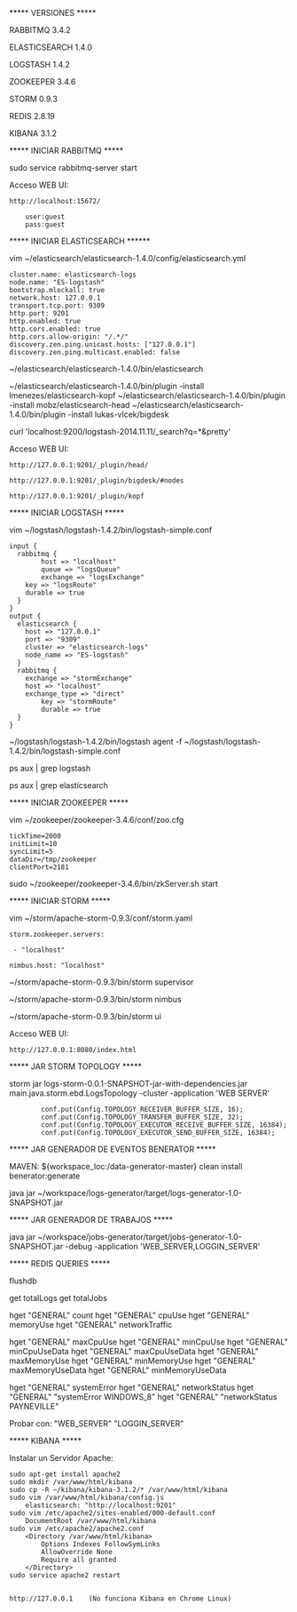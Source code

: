 ***** VERSIONES *****

RABBITMQ 3.4.2

ELASTICSEARCH 1.4.0

LOGSTASH 1.4.2

ZOOKEEPER 3.4.6

STORM 0.9.3

REDIS 2.8.19

KIBANA 3.1.2


***** INICIAR RABBITMQ *****

sudo service rabbitmq-server start

Acceso WEB UI:
	
	http://localhost:15672/
		
		user:guest
		pass:guest


***** INICIAR ELASTICSEARCH ******

vim ~/elasticsearch/elasticsearch-1.4.0/config/elasticsearch.yml

	cluster.name: elasticsearch-logs
	node.name: "ES-logstash"
	bootstrap.mlockall: true
	network.host: 127.0.0.1
	transport.tcp.port: 9309
	http.port: 9201
	http.enabled: true
	http.cors.enabled: true
	http.cors.allow-origin: "/.*/"
	discovery.zen.ping.unicast.hosts: ["127.0.0.1"]
	discovery.zen.ping.multicast.enabled: false

~/elasticsearch/elasticsearch-1.4.0/bin/elasticsearch

~/elasticsearch/elasticsearch-1.4.0/bin/plugin -install lmenezes/elasticsearch-kopf
~/elasticsearch/elasticsearch-1.4.0/bin/plugin -install mobz/elasticsearch-head
~/elasticsearch/elasticsearch-1.4.0/bin/plugin -install lukas-vlcek/bigdesk

curl 'localhost:9200/logstash-2014.11.11/_search?q=*&pretty'

Acceso WEB UI:
	
	http://127.0.0.1:9201/_plugin/head/

	http://127.0.0.1:9201/_plugin/bigdesk/#nodes

	http://127.0.0.1:9201/_plugin/kopf


***** INICIAR LOGSTASH *****

vim ~/logstash/logstash-1.4.2/bin/logstash-simple.conf

	input { 
	  rabbitmq {
	    	host => "localhost"
	    	queue => "logsQueue"
	    	exchange => "logsExchange"
		key => "logsRoute"
		durable => true 
	  } 
	}
	output {
	  elasticsearch { 
		host => "127.0.0.1"
		port => "9309"
	  	cluster => "elasticsearch-logs"
	  	node_name => "ES-logstash"
	  }
	  rabbitmq {
	   	exchange => "stormExchange"
	  	host => "localhost"
	  	exchange_type => "direct"
	    	key => "stormRoute"
	    	durable => true 
	  }
	}

~/logstash/logstash-1.4.2/bin/logstash agent -f ~/logstash/logstash-1.4.2/bin/logstash-simple.conf

ps aux | grep logstash

ps aux | grep elasticsearch


***** INICIAR ZOOKEEPER *****

vim ~/zookeeper/zookeeper-3.4.6/conf/zoo.cfg

	tickTime=2000
	initLimit=10
	syncLimit=5
	dataDir=/tmp/zookeeper
	clientPort=2181

sudo ~/zookeeper/zookeeper-3.4.6/bin/zkServer.sh start


***** INICIAR STORM *****

vim ~/storm/apache-storm-0.9.3/conf/storm.yaml

	storm.zookeeper.servers:

     - "localhost"

    nimbus.host: "localhost"

~/storm/apache-storm-0.9.3/bin/storm supervisor

~/storm/apache-storm-0.9.3/bin/storm nimbus

~/storm/apache-storm-0.9.3/bin/storm ui

Acceso WEB UI:

	http://127.0.0.1:8080/index.html


***** JAR STORM TOPOLOGY *****

storm jar logs-storm-0.0.1-SNAPSHOT-jar-with-dependencies.jar main.java.storm.ebd.LogsTopology -cluster -application 'WEB SERVER'

			conf.put(Config.TOPOLOGY_RECEIVER_BUFFER_SIZE, 16);
			conf.put(Config.TOPOLOGY_TRANSFER_BUFFER_SIZE, 32);
			conf.put(Config.TOPOLOGY_EXECUTOR_RECEIVE_BUFFER_SIZE, 16384);
			conf.put(Config.TOPOLOGY_EXECUTOR_SEND_BUFFER_SIZE, 16384);


***** JAR GENERADOR DE EVENTOS BENERATOR *****

MAVEN:
${workspace_loc:/data-generator-master}
clean install benerator:generate

java jar ~/workspace/logs-generator/target/logs-generator-1.0-SNAPSHOT.jar


***** JAR GENERADOR DE TRABAJOS *****

java jar ~/workspace/jobs-generator/target/jobs-generator-1.0-SNAPSHOT.jar -debug -application 'WEB_SERVER,LOGGIN_SERVER'


***** REDIS QUERIES *****

flushdb

get totalLogs
get totalJobs

hget "GENERAL" count
hget "GENERAL" cpuUse
hget "GENERAL" memoryUse
hget "GENERAL" networkTraffic

hget "GENERAL" maxCpuUse
hget "GENERAL" minCpuUse
hget "GENERAL" minCpuUseData
hget "GENERAL" maxCpuUseData
hget "GENERAL" maxMemoryUse
hget "GENERAL" minMemoryUse
hget "GENERAL" maxMemoryUseData
hget "GENERAL" minMemoryUseData

hget "GENERAL" systemError
hget "GENERAL" networkStatus
hget "GENERAL" "systemError WINDOWS_8"
hget "GENERAL" "networkStatus PAYNEVILLE"

Probar con: "WEB_SERVER"  "LOGGIN_SERVER"

***** KIBANA *****

Instalar un Servidor Apache:
	
	sudo apt-get install apache2
	sudo mkdir /var/www/html/kibana
	sudo cp -R ~/kibana/kibana-3.1.2/* /var/www/html/kibana
	sudo vim /var/www/html/kibana/config.js
		elasticsearch: "http://localhost:9201"
	sudo vim /etc/apache2/sites-enabled/000-default.conf 
		DocumentRoot /var/www/html/kibana
	sudo vim /etc/apache2/apache2.conf
		<Directory /var/www/html/kibana>
			Options Indexes FollowSymLinks
			AllowOverride None
			Require all granted
		</Directory>
	sudo service apache2 restart

	
	http://127.0.0.1 	(No funciona Kibana en Chrome Linux)